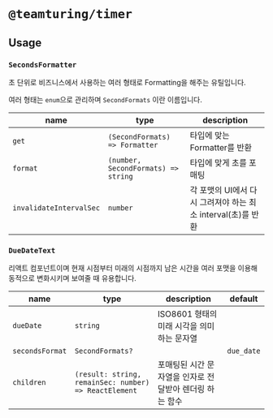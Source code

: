 # `@teamturing/timer`

## Usage

### `SecondsFormatter`

초 단위로 비즈니스에서 사용하는 여러 형태로 Formatting을 해주는 유틸입니다.

여러 형태는 `enum`으로 관리하며 `SecondFormats` 이란 이름입니다.

| name                    | type                                | description                                                  |
| ----------------------- | ----------------------------------- | ------------------------------------------------------------ |
| `get`                   | `(SecondFormats) => Formatter`      | 타입에 맞는 Formatter를 반환                                 |
| `format`                | `(number, SecondFormats) => string` | 타입에 맞게 초를 포매팅                                      |
| `invalidateIntervalSec` | `number`                            | 각 포맷의 UI에서 다시 그려져야 하는 최소 interval(초)를 반환 |

### `DueDateText`

리액트 컴포넌트이며 현재 시점부터 미래의 시점까지 남은 시간을 여러 포맷을 이용해 동적으로 변화시키며 보여줄 때 유용합니다.

| name            | type                                                  | description                                             | default    |
| --------------- | ----------------------------------------------------- | ------------------------------------------------------- | ---------- |
| `dueDate`       | `string`                                              | ISO8601 형태의 미래 시각을 의미하는 문자열              |            |
| `secondsFormat` | `SecondFormats?`                                      |                                                         | `due_date` |
| `children`      | `(result: string, remainSec: number) => ReactElement` | 포매팅된 시간 문자열을 인자로 전달받아 렌더링 하는 함수 |            |
